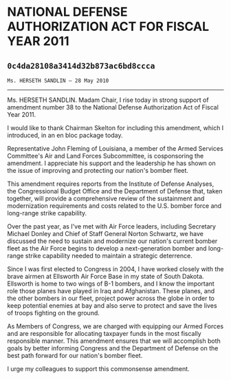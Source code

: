 # NATIONAL DEFENSE AUTHORIZATION ACT FOR FISCAL YEAR 2011
## `0c4da28108a3414d32b873ac6bd8ccca`
`Ms. HERSETH SANDLIN — 28 May 2010`

---


Ms. HERSETH SANDLIN. Madam Chair, I rise today in strong support of 
amendment number 38 to the National Defense Authorization Act of Fiscal 
Year 2011.

I would like to thank Chairman Skelton for including this amendment, 
which I introduced, in an en bloc package today.

Representative John Fleming of Louisiana, a member of the Armed 
Services Committee's Air and Land Forces Subcommittee, is cosponsoring 
the amendment. I appreciate his support and the leadership he has shown 
on the issue of improving and protecting our nation's bomber fleet.

This amendment requires reports from the Institute of Defense 
Analyses, the Congressional Budget Office and the Department of Defense 
that, taken together, will provide a comprehensive review of the 
sustainment and modernization requirements and costs related to the 
U.S. bomber force and long-range strike capability.

Over the past year, as I've met with Air Force leaders, including 
Secretary Michael Donley and Chief of Staff General Norton Schwartz, we 
have discussed the need to sustain and modernize our nation's current 
bomber fleet as the Air Force begins to develop a next-generation 
bomber and long-range strike capability needed to maintain a strategic 
deterrence.

Since I was first elected to Congress in 2004, I have worked closely 
with the brave airmen at Ellsworth Air Force Base in my state of South 
Dakota. Ellsworth is home to two wings of B-1 bombers, and I know the 
important role those planes have played in Iraq and Afghanistan. These 
planes, and the other bombers in our fleet, project power across the 
globe in order to keep potential enemies at bay and also serve to 
protect and save the lives of troops fighting on the ground.

As Members of Congress, we are charged with equipping our Armed 
Forces and are responsible for allocating taxpayer funds in the most 
fiscally responsible manner. This amendment ensures that we will 
accomplish both goals by better informing Congress and the Department 
of Defense on the best path forward for our nation's bomber fleet.

I urge my colleagues to support this commonsense amendment.
